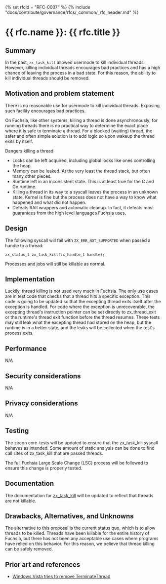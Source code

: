 {% set rfcid = "RFC-0007" %}
{% include "docs/contribute/governance/rfcs/_common/_rfc_header.md" %}
# {{ rfc.name }}: {{ rfc.title }}
<!-- SET the `rfcid` VAR ABOVE. DO NOT EDIT ANYTHING ELSE ABOVE THIS LINE. -->

## Summary

In the past, `zx_task_kill` allowed usermode to kill individual threads. However,
killing individual threads encourages bad practices and has a high chance of leaving
the process in a bad state. For this reason, the ability to kill individual threads
should be removed.

## Motivation and problem statement

There is no reasonable use for usermode to kill individual threads. Exposing such facility
encourages bad practices.

On Fuchsia, like other systems, killing a thread is done asynchronously; for running threads there
is no practical way to determine the exact place where it is safe to terminate a thread. For a
blocked (waiting)  thread, the safer and often simple solution is to add logic so upon wakeup the
thread exits by itself.

Dangers killing a thread

* Locks can be left acquired, including global locks like ones controlling the heap.
* Memory can be leaked. At the very least the thread stack, but often many other pieces.
* Runtime left in an inconsistent state. This is at least true for the C and Go runtime.
* Killing a thread in its way to a syscall leaves the process in an unknown state. Kernel is
  fine but the process does not have a way to know what happened and what did not happen.
* Defeats RAII wrappers and automatic cleanup. In fact, it defeats most guarantees from the high
  level languages Fuchsia uses.

## Design

The following syscall will fail with `ZX_ERR_NOT_SUPPORTED` when passed a handle to a thread:

```
zx_status_t zx_task_kill(zx_handle_t handle);
```

Processes and jobs will still be killable as normal.

## Implementation

Luckily, thread killing is not used very much in Fuchsia. The only use cases are in test code
that checks that a thread hits a specific exception. This code is going to be updated so that
the excepting thread exits itself after the exception is handled. For code where the exception
is unrecoverable, the excepting thread's instruction pointer can be set directly to
zx_thread_exit or the runtime's thread exit function before the thread resumes. These tests
may still leak what the excepting thread had stored on the heap, but the runtime is in
a better state, and the leaks will be collected when the test's process exits.

## Performance

N/A

## Security considerations

N/A

## Privacy considerations

N/A

## Testing

The zircon core-tests will be updated to ensure that the zx_task_kill syscall behaves as intended.
Some amount of static analysis can be done to find call sites of zx_task_kill that are passed
threads.

The full Fuchsia Large Scale Change (LSC) process will be followed to ensure this change is
properly tested.

## Documentation

The documentation for [zx_task_kill](reference/syscalls/task_kill.md) will be updated to
reflect that threads are not killable.

## Drawbacks, Alternatives, and Unknowns

The alternative to this proposal is the current status quo, which is to allow threads to be
killed. Threads have been killable for the entire history of Fuchsia, but there has not been
any acceptable use cases where programs have relied on this behavior. For this reason,
we believe that thread killing can be safely removed.

## Prior art and references

* [Windows Vista tries to remove
TerminateThread](https://devblogs.microsoft.com/oldnewthing/20150814-00/?p=91811)
